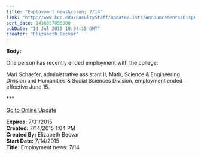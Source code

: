 ```yaml
---
title: "Employment news&colon; 7/14"
link: "http://www.kcc.edu/FacultyStaff/update/Lists/Announcements/DispForm.aspx?ID=1981"
sort_date: 1436897055000
pubDate: "14 Jul 2015 18:04:15 GMT"
creator: "Elizabeth Becvar"
---
```


<div><b>Body:</b> <div class="ExternalClassD0B2B7B980F14696A007DF4791E2F8DB"><p>​One person has recently ended employment with the college:</p>
<p>Mari Schaefer, administrative assistant II, Math, Science &amp; Engineering Division and Humanities &amp; Social Sciences Division, employment ended effective June 15.</p>
<p>***</p>
<p><a href="/FacultyStaff/update/Pages/dailyupdate.aspx">Go to Online Update</a></p></div></div>
<div><b>Expires:</b> 7/31/2015</div>
<div><b>Created:</b> 7/14/2015 1:04 PM</div>
<div><b>Created By:</b> Elizabeth Becvar</div>
<div><b>Start Date:</b> 7/14/2015</div>
<div><b>Title:</b> Employment news: 7/14</div>
